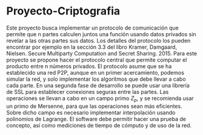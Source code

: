 # Proyecto-Criptografia
Este proyecto busca implementar un protocolo de comunicación que permite que n partes
calculen juntos una función usando datos privados sin revelar a las otras partes sus datos.
 Los detalles del protocolo los pueden encontrar por ejemplo en la sección 3.3 del libro
Kramer, Damgaard, Nielsen. Secure Multiparty Computation and Secret Sharing. 2015.
Para este proyecto se propone hacer el protocolo central que permite computar el producto entre n números privados. 
El protocolo asume que se ha establecido una red P2P, aunque en un primer acercamiento, podemos simular la red, y solo implementar los algoritmos que debe llevar a cabo cada parte. 
En una segunda fase de desarrollo se puede usar una librería de SSL para establecer conexiones seguras entre las partes.
Las operaciones se llevan a cabo en un campo primo $Z_p$, y se recomienda usar un primo de Mersenne, para que las operaciones sean más eficientes. 
Sobre dicho campo es necesario implementar interpolación usando polinomios de Lagrange.
El software debe permitir hacer una prueba de concepto, así como mediciones de tiempo de cómputo y de uso de la red.

